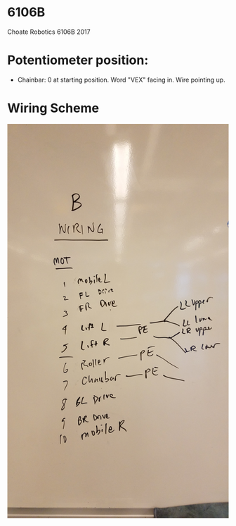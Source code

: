 # 6106B
Choate Robotics 6106B 2017

# Potentiometer position:

- Chainbar: 0 at starting position. Word "VEX" facing in. Wire pointing up.


# Wiring Scheme

![](wiring_scheme.jpg)
